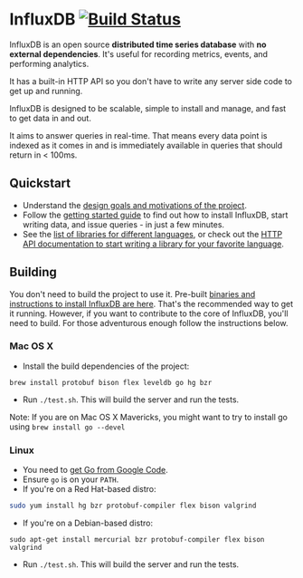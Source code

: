 InfluxDB [![Build Status](https://travis-ci.org/influxdb/influxdb.png?branch=master)](https://travis-ci.org/influxdb/influxdb)
=========

InfluxDB is an open source **distributed time series database** with **no external dependencies**. It's useful for recording metrics, events, and performing analytics.

It has a built-in HTTP API so you don't have to write any server side code to get up and running.

InfluxDB is designed to be scalable, simple to install and manage, and fast to get data in and out.

It aims to answer queries in real-time. That means every data point is indexed as it comes in and is immediately available in queries that should return in < 100ms.

## Quickstart

* Understand the [design goals and motivations of the project](http://influxdb.org/overview/).
* Follow the [getting started guide](http://influxdb.org/docs/) to find out how to install InfluxDB, start writing data, and issue queries - in just a few minutes.
* See the [list of libraries for different languages](http://influxdb.org/docs/libraries/javascript.html), or check out the [HTTP API documentation to start writing a library for your favorite language](http://influxdb.org/docs/api/http.html).

## Building

You don't need to build the project to use it. Pre-built [binaries and instructions to install InfluxDB are here](http://influxdb.org/download/). That's the recommended way to get it running. However, if you want to contribute to the core of InfluxDB, you'll need to build. For those adventurous enough follow the instructions below.

### Mac OS X

- Install the build dependencies of the project:

``` shell
brew install protobuf bison flex leveldb go hg bzr
```

- Run `./test.sh`. This will build the server and run the tests.

Note: If you are on Mac OS X Mavericks, you might want to try to install go using `brew install go --devel`

### Linux

- You need to [get Go from Google Code](http://code.google.com/p/go/downloads/list).
- Ensure `go` is on your `PATH`.
- If you're on a Red Hat-based distro:

``` bash
sudo yum install hg bzr protobuf-compiler flex bison valgrind
```

- If you're on a Debian-based distro:
```
sudo apt-get install mercurial bzr protobuf-compiler flex bison valgrind
```

- Run `./test.sh`. This will build the server and run the tests.

